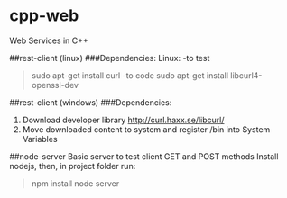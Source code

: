 # cpp-web
Web Services in C++

##rest-client (linux)
###Dependencies:
Linux:
-to test
 > sudo apt-get install curl
-to code
 > sudo apt-get install libcurl4-openssl-dev

##rest-client (windows)
###Dependencies:
1) Download developer library http://curl.haxx.se/libcurl/
2) Move downloaded content to system and register /bin into System Variables

##node-server
Basic server to test client GET and POST methods
Install nodejs, then, in project folder run:
 > npm install
 > node server
